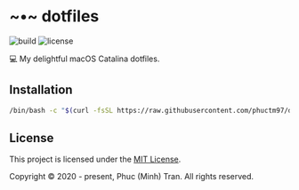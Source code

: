# ~•~ dotfiles

![build][build]
![license][license]

💻  My delightful macOS Catalina dotfiles.

## Installation

``` bash
/bin/bash -c "$(curl -fsSL https://raw.githubusercontent.com/phuctm97/dotfiles/master/install-remote.sh)"
```

## License

This project is licensed under the [MIT License][license-file].

Copyright © 2020 - present, Phuc (Minh) Tran. All rights reserved.

<!-- Badges -->

[build]: https://badgen.net/github/checks/phuctm97/dotfiles
[license]: https://badgen.net/github/license/phuctm97/dotfiles

<!-- Links -->

[license-file]: /LICENSE
